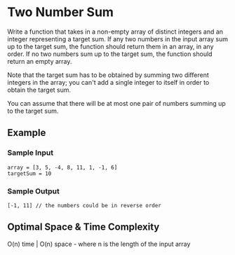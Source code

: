 # Two Number Sum

Write a function that takes in a non-empty array of distinct integers and an integer representing a target sum.
If any two numbers in the input array sum up to the target sum, the function should return them in an array, in any order.
If no two numbers sum up to the target sum, the function should return an empty array.

Note that the target sum has to be obtained by summing two different integers in the array; you can't add a single integer to itself in order to obtain the target sum.

You can assume that there will be at most one pair of numbers summing up to the target sum.

## Example

### Sample Input

```
array = [3, 5, -4, 8, 11, 1, -1, 6]
targetSum = 10
```

### Sample Output

```
[-1, 11] // the numbers could be in reverse order
```

## Optimal Space & Time Complexity

O(n) time | O(n) space - where n is the length of the input array